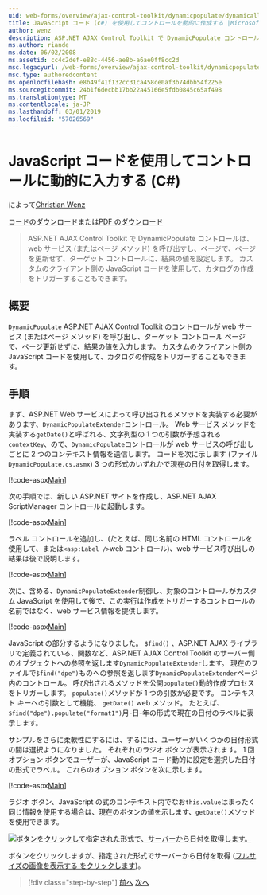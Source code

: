 ```yaml
---
uid: web-forms/overview/ajax-control-toolkit/dynamicpopulate/dynamically-populating-a-control-using-javascript-code-cs
title: JavaScript コード (c#) を使用してコントロールを動的に作成する |Microsoft Docs
author: wenz
description: ASP.NET AJAX Control Toolkit で DynamicPopulate コントロールは、web サービス (またはページ メソッド) を呼び出すし、t のターゲット コントロールに、結果の値を入力しています.
ms.author: riande
ms.date: 06/02/2008
ms.assetid: cc4c2def-e88c-4456-ae8b-a6ae0ff8cc2d
msc.legacyurl: /web-forms/overview/ajax-control-toolkit/dynamicpopulate/dynamically-populating-a-control-using-javascript-code-cs
msc.type: authoredcontent
ms.openlocfilehash: e8b49f41f132cc31ca458ce0af3b74dbb54f225e
ms.sourcegitcommit: 24b1f6decbb17bb22a45166e5fdb0845c65af498
ms.translationtype: MT
ms.contentlocale: ja-JP
ms.lasthandoff: 03/01/2019
ms.locfileid: "57026569"
---
```

<a name="dynamically-populating-a-control-using-javascript-code-c"></a>JavaScript コードを使用してコントロールに動的に入力する (C#)
====================
によって[Christian Wenz](https://github.com/wenz)

[コードのダウンロード](http://download.microsoft.com/download/d/8/f/d8f2f6f9-1b7c-46ad-9252-e1fc81bdea3e/dynamicpopulate1.cs.zip)または[PDF のダウンロード](http://download.microsoft.com/download/b/6/a/b6ae89ee-df69-4c87-9bfb-ad1eb2b23373/dynamicpopulate1CS.pdf)

> ASP.NET AJAX Control Toolkit で DynamicPopulate コントロールは、web サービス (またはページ メソッド) を呼び出すし、ページで、ページを更新せず、ターゲット コントロールに、結果の値を設定します。 カスタムのクライアント側の JavaScript コードを使用して、カタログの作成をトリガーすることもできます。


## <a name="overview"></a>概要

`DynamicPopulate` ASP.NET AJAX Control Toolkit のコントロールが web サービス (またはページ メソッド) を呼び出し、ターゲット コントロール ページで、ページ更新せずに、結果の値を入力します。 カスタムのクライアント側の JavaScript コードを使用して、カタログの作成をトリガーすることもできます。

## <a name="steps"></a>手順

まず、ASP.NET Web サービスによって呼び出されるメソッドを実装する必要があります、`DynamicPopulateExtender`コントロール。 Web サービス メソッドを実装する`getDate()`と呼ばれる、文字列型の 1 つの引数が予想される`contextKey`、ので、`DynamicPopulate`コントロールが web サービスの呼び出しごとに 2 つのコンテキスト情報を送信します。 コードを次に示します (ファイル`DynamicPopulate.cs.asmx`) 3 つの形式のいずれかで現在の日付を取得します。

[!code-aspx[Main](dynamically-populating-a-control-using-javascript-code-cs/samples/sample1.aspx)]

次の手順では、新しい ASP.NET サイトを作成し、ASP.NET AJAX ScriptManager コントロールに起動します。

[!code-aspx[Main](dynamically-populating-a-control-using-javascript-code-cs/samples/sample2.aspx)]

ラベル コントロールを追加し、(たとえば、同じ名前の HTML コントロールを使用して、または`<asp:Label />`web コントロール)、web サービス呼び出しの結果は後で説明します。

[!code-aspx[Main](dynamically-populating-a-control-using-javascript-code-cs/samples/sample3.aspx)]

次に、含める、`DynamicPopulateExtender`制御し、対象のコントロールがカスタム JavaScript を使用して後で、この実行は作成をトリガーするコントロールの名前ではなく、web サービス情報を提供します。

[!code-aspx[Main](dynamically-populating-a-control-using-javascript-code-cs/samples/sample4.aspx)]

JavaScript の部分するようになりました。 `$find()` 、ASP.NET AJAX ライブラリで定義されている、関数など、ASP.NET AJAX Control Toolkit のサーバー側のオブジェクトへの参照を返します`DynamicPopulateExtender`します。 現在のファイルで`$find("dpe")`ものへの参照を返します`DynamicPopulateExtender`ページ内のコントロール。 呼び出されるメソッドを公開`populate()`動的作成プロセスをトリガーします。 `populate()`メソッドが 1 つの引数が必要です。 コンテキスト キーへの引数として機能、 `getDate()` web メソッド。 たとえば、`$find("dpe").populate("format1")`月-日-年の形式で現在の日付のラベルに表示します。

サンプルをさらに柔軟性にするには、するには、ユーザーがいくつかの日付形式の間は選択ようになりました。 それぞれのラジオ ボタンが表示されます。 1 回オプション ボタンでユーザーが、JavaScript コード動的に設定を選択した日付の形式でラベル。 これらのオプション ボタンを次に示します。

[!code-aspx[Main](dynamically-populating-a-control-using-javascript-code-cs/samples/sample5.aspx)]

ラジオ ボタン、JavaScript の式のコンテキスト内でなお`this.value`はまったく同じ情報を使用する場合は、現在のボタンの値を示します、`getDate()`メソッドを使用できます。


[![ボタンをクリックして指定された形式で、サーバーから日付を取得します。](dynamically-populating-a-control-using-javascript-code-cs/_static/image2.png)](dynamically-populating-a-control-using-javascript-code-cs/_static/image1.png)

ボタンをクリックしますが、指定された形式でサーバーから日付を取得 ([フルサイズの画像を表示する をクリックします](dynamically-populating-a-control-using-javascript-code-cs/_static/image3.png))。

> [!div class="step-by-step"]
> [前へ](dynamically-populating-a-control-cs.md)
> [次へ](using-dynamicpopulate-with-a-user-control-and-javascript-cs.md)
